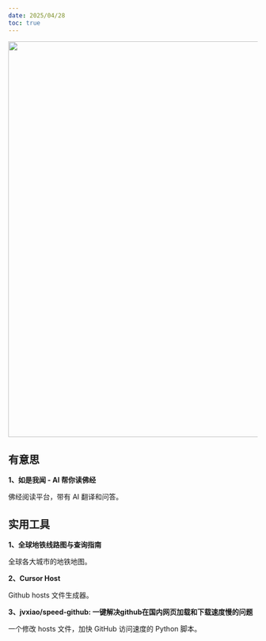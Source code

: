 ```yaml
---
date: 2025/04/28
toc: true
---
```


<img src="https://www.metrolinehub.com/subway.svg" width="800" />

## 有意思
**1、如是我闻 - AI 帮你读佛经**

佛经阅读平台，带有 AI 翻译和问答。



## 实用工具
**1、全球地铁线路图与查询指南**

全球各大城市的地铁地图。



**2、Cursor Host**

Github hosts 文件生成器。



**3、jvxiao/speed-github: 一键解决github在国内网页加载和下载速度慢的问题**

一个修改 hosts 文件，加快 GitHub 访问速度的 Python 脚本。



